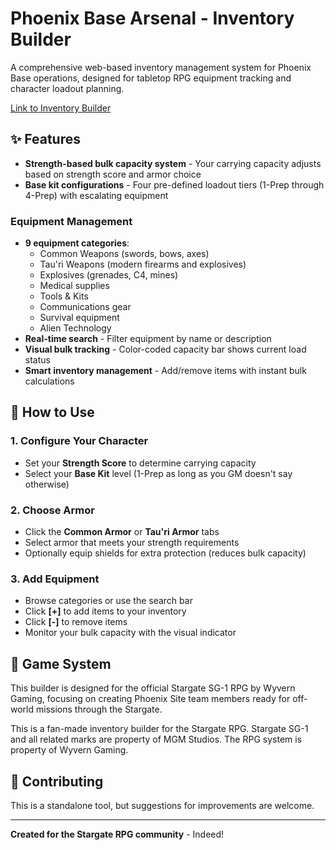 # Phoenix Base Arsenal - Inventory Builder

A comprehensive web-based inventory management system for Phoenix Base operations, designed for tabletop RPG equipment tracking and character loadout planning.

[Link to Inventory Builder](https://onyx-timaeus.github.io/StargateRPG-Inventory-Builder/)
## ✨ Features
- **Strength-based bulk capacity system** - Your carrying capacity adjusts based on strength score and armor choice
- **Base kit configurations** - Four pre-defined loadout tiers (1-Prep through 4-Prep) with escalating equipment

### Equipment Management
- **9 equipment categories**:
  - Common Weapons (swords, bows, axes)
  - Tau'ri Weapons (modern firearms and explosives)
  - Explosives (grenades, C4, mines)
  - Medical supplies
  - Tools & Kits
  - Communications gear
  - Survival equipment
  - Alien Technology
- **Real-time search** - Filter equipment by name or description
- **Visual bulk tracking** - Color-coded capacity bar shows current load status
- **Smart inventory management** - Add/remove items with instant bulk calculations

## 📜 How to Use

### 1. Configure Your Character
- Set your **Strength Score** to determine carrying capacity
- Select your **Base Kit** level (1-Prep as long as you GM doesn't say otherwise)

### 2. Choose Armor
- Click the **Common Armor** or **Tau'ri Armor** tabs
- Select armor that meets your strength requirements
- Optionally equip shields for extra protection (reduces bulk capacity)

### 3. Add Equipment
- Browse categories or use the search bar
- Click **[+]** to add items to your inventory
- Click **[-]** to remove items
- Monitor your bulk capacity with the visual indicator

## 🎯 Game System
This builder is designed for the official Stargate SG-1 RPG by Wyvern Gaming, focusing on creating Phoenix Site team members ready for off-world missions through the Stargate.

This is a fan-made inventory builder for the Stargate RPG. Stargate SG-1 and all related marks are property of MGM Studios. The RPG system is property of Wyvern Gaming.

## 🤝 Contributing

This is a standalone tool, but suggestions for improvements are welcome.

---

**Created for the Stargate RPG community** - Indeed!
